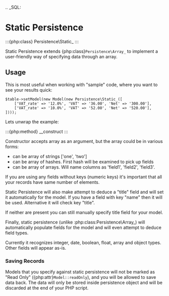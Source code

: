 .. _SQL:

# Static Persistence

:::{php:class} Persistence\Static_
:::

Static Persistence extends {php:class}`Persistence\Array_` to implement
a user-friendly way of specifying data through an array.

## Usage

This is most useful when working with "sample" code, where you want to see your
results quick:

```
$table->setModel(new Model(new Persistence\Static_([
    ['VAT_rate' => '12.0%', 'VAT' => '36.00', 'Net' => '300.00'],
    ['VAT_rate' => '10.0%', 'VAT' => '52.00', 'Net' => '520.00'],
])));
```

Lets unwrap the example:

:::{php:method} __construct
:::

Constructor accepts array as an argument, but the array could be in various forms:

- can be array of strings ['one', 'two']
- can be array of hashes. First hash will be examined to pick up fields
- can be array of arrays. Will name columns as 'field1', 'field2', 'field3'.

If you are using any fields without keys (numeric keys) it's important that all
your records have same number of elements.

Static Persistence will also make attempt to deduce a "title" field and will set
it automatically for the model. If you have a field with key "name" then it will
be used.
Alternative it will check key "title".

If neither are present you can still manually specify title field for your model.

Finally, static persistence (unlike :php:class:Persistence\Array_) will automatically
populate fields for the model and will even attempt to deduce field types.

Currently it recognizes integer, date, boolean, float, array and object types.
Other fields will appear as-is.

### Saving Records

Models that you specify against static persistence will not be marked as
"Read Only" ({php:attr}`Model::readOnly`), and you will be allowed to save
data back. The data will only be stored inside persistence object and will be
discarded at the end of your PHP script.
